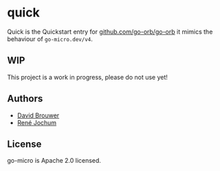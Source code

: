 # quick

Quick is the Quickstart entry for [github.com/go-orb/go-orb](https://github.com/go-orb/go-orb) it mimics the behaviour of 
`go-micro.dev/v4`.

## WIP

This project is a work in progress, please do not use yet!

## Authors

- [David Brouwer](https://github.com/Davincible/)
- [René Jochum](https://github.com/jochumdev)

## License

go-micro is Apache 2.0 licensed.
